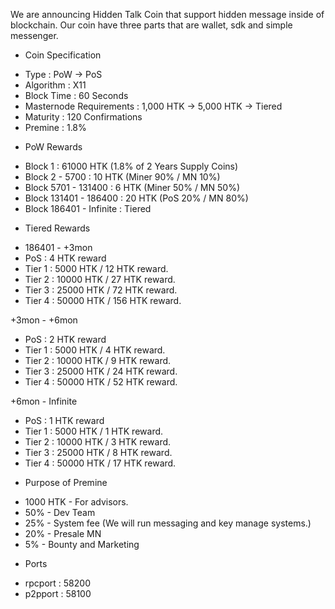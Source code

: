 We are announcing Hidden Talk Coin that support hidden message inside of blockchain.
Our coin have three parts that are wallet, sdk and simple messenger.

- Coin Specification
* Type : PoW -> PoS
* Algorithm : X11
* Block Time : 60 Seconds
* Masternode Requirements : 1,000 HTK -> 5,000 HTK -> Tiered
* Maturity : 120 Confirmations
* Premine : 1.8%

- PoW Rewards
* Block 1 : 61000 HTK (1.8% of 2 Years Supply Coins)
* Block 2 - 5700 : 10 HTK (Miner 90% / MN 10%)
* Block 5701 - 131400 : 6 HTK (Miner 50% / MN 50%)
* Block 131401 - 186400 : 20 HTK (PoS 20% / MN 80%)
* Block 186401 - Infinite : Tiered

- Tiered Rewards
* 186401 - +3mon
* PoS : 4 HTK reward
* Tier 1 : 5000 HTK / 12 HTK reward.
* Tier 2 : 10000 HTK / 27 HTK reward.
* Tier 3 : 25000 HTK / 72 HTK reward.
* Tier 4 : 50000 HTK / 156 HTK reward.

+3mon - +6mon
* PoS : 2 HTK reward
* Tier 1 : 5000 HTK / 4 HTK reward.
* Tier 2 : 10000 HTK / 9 HTK reward.
* Tier 3 : 25000 HTK / 24 HTK reward.
* Tier 4 : 50000 HTK / 52 HTK reward.

+6mon - Infinite
* PoS : 1 HTK reward
* Tier 1 : 5000 HTK / 1 HTK reward.
* Tier 2 : 10000 HTK / 3 HTK reward.
* Tier 3 : 25000 HTK / 8 HTK reward.
* Tier 4 : 50000 HTK / 17 HTK reward.

- Purpose of Premine
* 1000 HTK - For advisors.
* 50% - Dev Team
* 25% - System fee (We will run messaging and key manage systems.)
* 20% - Presale MN
* 5% - Bounty and Marketing

- Ports
* rpcport : 58200
* p2pport : 58100
